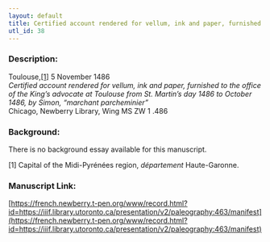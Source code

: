 ```yaml
---
layout: default
title: Certified account rendered for vellum, ink and paper, furnished to the office of the King’s advocate at Toulouse from St. Martin’s day 1485 to October 1486, by Simon, "marchant parcheminier"
utl_id: 38
---
```


### Description:

Toulouse,<a id="_ftnref1">[[1]](#_ftn1)</a> 5 November 1486<br>
_Certified account rendered for vellum, ink and paper, furnished to the office of the King’s advocate at Toulouse from St. Martin’s day 1486 to October 1486, by Simon, “marchant parcheminier”_<br>
Chicago, Newberry Library, Wing MS ZW 1 .486

### Background:

There is no background essay available for this manuscript.

<a id="_ftn1">[1]</a> Capital of the Midi-Pyrénées region, _département_ Haute-Garonne. 

### Manuscript Link:

[https://french.newberry.t-pen.org/www/record.html?id=https://iiif.library.utoronto.ca/presentation/v2/paleography:463/manifest](https://french.newberry.t-pen.org/www/record.html?id=https://iiif.library.utoronto.ca/presentation/v2/paleography:463/manifest)
